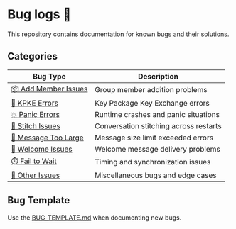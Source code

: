 # Bug logs 🐛

This repository contains documentation for known bugs and their solutions.

## Categories

| Bug Type                                      | Description                            |
| --------------------------------------------- | -------------------------------------- |
| [📦 Add Member Issues](./addmember/README.md) | Group member addition problems         |
| [🔑 KPKE Errors](./kpke/)                     | Key Package Key Exchange errors        |
| [💥 Panic Errors](./panic/readme.md)          | Runtime crashes and panic situations   |
| [🧵 Stitch Issues](./stitch/README.md)        | Conversation stitching across restarts |
| [📏 Message Too Large](./toolarge/)           | Message size limit exceeded errors     |
| [👋 Welcome Issues](./welcome/)               | Welcome message delivery problems      |
| [⏱️ Fail to Wait](./failtowait/)              | Timing and synchronization issues      |
| [🔧 Other Issues](./other/)                   | Miscellaneous bugs and edge cases      |

## Bug Template

Use the [BUG_TEMPLATE.md](./BUG_TEMPLATE.md) when documenting new bugs.
